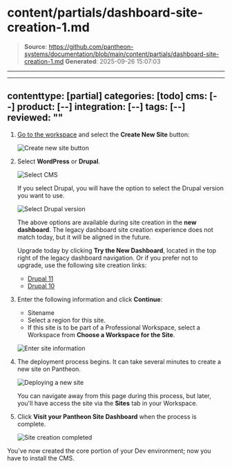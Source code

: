 # content/partials/dashboard-site-creation-1.md

> **Source**: https://github.com/pantheon-systems/documentation/blob/main/content/partials/dashboard-site-creation-1.md
> **Generated**: 2025-09-26 15:07:03

---

---
contenttype: [partial]
categories: [todo]
cms: [--]
product: [--]
integration: [--]
tags: [--]
reviewed: ""
---

1. [Go to the workspace](/guides/account-mgmt/workspace-sites-teams/workspaces#switch-between-workspaces) and select the **Create New Site** button:

   ![Create new site button](../../images/dashboard/new-dashboard/2024/create-new-site-button.png)

1. Select **WordPress** or **Drupal**.

   ![Select CMS](../../images/dashboard/new-dashboard/2024/create-new-site-cms.png)

   If you select Drupal, you will have the option to select the Drupal version you want to use.

   ![Select Drupal version](../../images/dashboard/new-dashboard/2024/create-new-site-cms-drupal-11crop.png)

   <Alert title="Note" type="info" >

   The above options are available during site creation in the **new dashboard**. The legacy dashboard site creation experience does not match today, but it will be aligned in the future.

   Upgrade today by clicking **Try the New Dashboard**, located in the top right of the legacy dashboard navigation. Or if you prefer not to upgrade, use the following site creation links:

   * [Drupal 11](https://dashboard.pantheon.io/sites/create?upstream_machine_name=drupal-11-composer-managed)
   * [Drupal 10](https://dashboard.pantheon.io/sites/create?upstream_machine_name=drupal-10-composer-managed)

   </Alert>

1. Enter the following information and click **Continue**:
   - Sitename
   - Select a region for this site.
   - If this site is to be part of a Professional Workspace, select a Workspace from **Choose a Workspace for the Site**.

   ![Enter site information](../../images/create-new-site-info.png)

1. The deployment process begins. It can take several minutes to create a new site on Pantheon.

   ![Deploying a new site](../../images/create-new-site-deploy.png)

   <Alert title="Note" type="info" >

   You can navigate away from this page during this process, but later, you'll have access the site via the **Sites** tab in your Workspace.

   </Alert>

1. Click **Visit your Pantheon Site Dashboard** when the process is complete.

   ![Site creation completed](../../images/create-site-done.png)

You've now created the core portion of your Dev environment; now you have to install the CMS.
